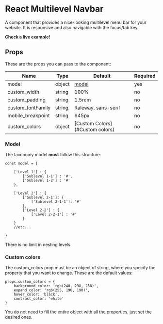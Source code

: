 # React Multilevel Navbar

A component that provides a nice-looking multilevel menu bar for your website. It is responsive and also navigable with the focus/tab key.

[**Check a live example!**](https://react-multilevel-navbar.netlify.app/ "**Check a live example!**")

## Props
These are the props you can pass to the component:

|  Name | Type  | Default  | Required  |
| ------------ | ------------ | ------------ | ------------ |
| model  | object  | [model](#Model)  | yes |
| custom_width  | string  | 100%  | no|
|  custom_padding | string  | 1.5rem  | no  |
|  custom_fontFamily | string  | Raleway, sans-serif  | no  |
| mobile_breakpoint  |  string | 645px  | no  |
| custom_colors  | object  | [Custom Colors](#Custom colors)  |  no |


### Model
The taxonomy model **must** follow this structure:

    const model = {
    
        ['Level 1'] : {
            ['Sublevel 1-1'] : '#',
            ['Sublevel 1-2'] : '#'
        },
    
        ['Level 2'] : {
            ['Sublevel 2-1']: {
                ['Sublevel 2-1-1']: '#'
            },
            ['Level 2-2'] : {
                ['Level 2-2-1'] : '#'
            }
        }
    	//etc...
		
    }

There is no limit in nesting levels

### Custom colors
The custom_colors prop must be an object of string, where you specify the property that you want to change. These are the default values:

    props.custom_colors = {
    	background_color: 'rgb(240, 238, 238)',
    	expand_color: 'rgb(255, 190, 190)',
    	hover_color: 'black',
    	contrast_color: 'white'
    }

You do not need to fill the entire object with all the properties, just set the desired ones.
